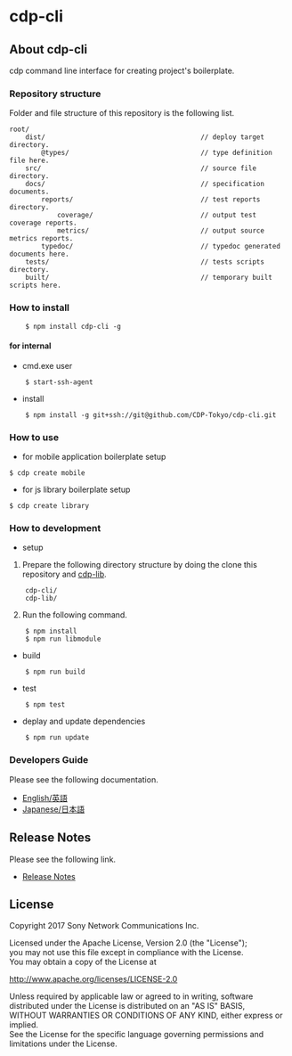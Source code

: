 ﻿# cdp-cli

## About cdp-cli

cdp command line interface for creating project's boilerplate.


### Repository structure
Folder and file structure of this repository is the following list.

    root/
        dist/                                       // deploy target directory.
            @types/                                 // type definition file here.
        src/                                        // source file directory.
        docs/                                       // specification documents.
            reports/                                // test reports directory.
                coverage/                           // output test coverage reports.
                metrics/                            // output source metrics reports.
            typedoc/                                // typedoc generated documents here.
        tests/                                      // tests scripts directory.
        built/                                      // temporary built scripts here.


### How to install

```
    $ npm install cdp-cli -g
```

#### for internal

* cmd.exe user

```
    $ start-ssh-agent
```

* install

```
    $ npm install -g git+ssh://git@github.com/CDP-Tokyo/cdp-cli.git
```

### How to use

* for mobile application boilerplate setup

```
$ cdp create mobile
```

* for js library boilerplate setup

```
$ cdp create library
```

### How to development

* setup

1. Prepare the following directory structure by doing the clone this repository and [cdp-lib](https://github.com/CDP-Tokyo/cdp-lib).

```
    cdp-cli/
    cdp-lib/
```


2. Run the following command.

```
    $ npm install
    $ npm run libmodule
```

* build

```
    $ npm run build
```

* test

```
    $ npm test
```

* deplay and update dependencies

```
    $ npm run update
```


### Developers Guide
Please see the following documentation.

- [English/英語](docs/en)
- [Japanese/日本語](docs/ja)

## Release Notes
Please see the following link.

- [Release Notes](RELEASENOTE.md)

## License

Copyright 2017 Sony Network Communications Inc.  

Licensed under the Apache License, Version 2.0 (the "License");  
you may not use this file except in compliance with the License.  
You may obtain a copy of the License at

   http://www.apache.org/licenses/LICENSE-2.0

Unless required by applicable law or agreed to in writing, software  
distributed under the License is distributed on an "AS IS" BASIS,  
WITHOUT WARRANTIES OR CONDITIONS OF ANY KIND, either express or implied.  
See the License for the specific language governing permissions and  
limitations under the License.
